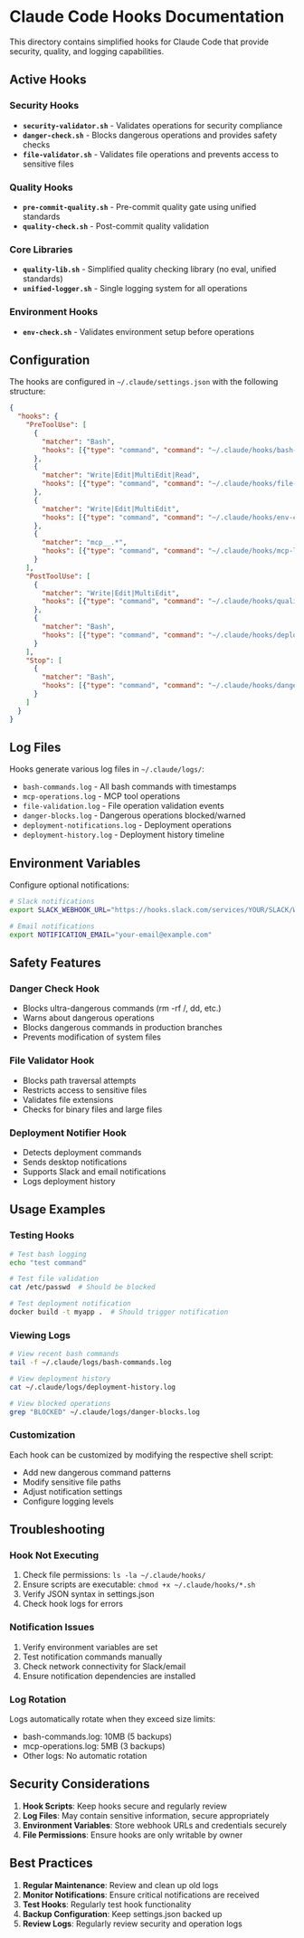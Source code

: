 # Claude Code Hooks Documentation

This directory contains simplified hooks for Claude Code that provide security, quality, and logging capabilities.

## Active Hooks

### Security Hooks
- **`security-validator.sh`** - Validates operations for security compliance
- **`danger-check.sh`** - Blocks dangerous operations and provides safety checks
- **`file-validator.sh`** - Validates file operations and prevents access to sensitive files

### Quality Hooks
- **`pre-commit-quality.sh`** - Pre-commit quality gate using unified standards
- **`quality-check.sh`** - Post-commit quality validation

### Core Libraries
- **`quality-lib.sh`** - Simplified quality checking library (no eval, unified standards)
- **`unified-logger.sh`** - Single logging system for all operations

### Environment Hooks
- **`env-check.sh`** - Validates environment setup before operations

## Configuration

The hooks are configured in `~/.claude/settings.json` with the following structure:

```json
{
  "hooks": {
    "PreToolUse": [
      {
        "matcher": "Bash",
        "hooks": [{"type": "command", "command": "~/.claude/hooks/bash-logger.sh"}]
      },
      {
        "matcher": "Write|Edit|MultiEdit|Read",
        "hooks": [{"type": "command", "command": "~/.claude/hooks/file-validator.sh"}]
      },
      {
        "matcher": "Write|Edit|MultiEdit",
        "hooks": [{"type": "command", "command": "~/.claude/hooks/env-check.sh"}]
      },
      {
        "matcher": "mcp__.*",
        "hooks": [{"type": "command", "command": "~/.claude/hooks/mcp-logger.sh"}]
      }
    ],
    "PostToolUse": [
      {
        "matcher": "Write|Edit|MultiEdit",
        "hooks": [{"type": "command", "command": "~/.claude/hooks/quality-check.sh"}]
      },
      {
        "matcher": "Bash",
        "hooks": [{"type": "command", "command": "~/.claude/hooks/deployment-notifier.sh"}]
      }
    ],
    "Stop": [
      {
        "matcher": "Bash",
        "hooks": [{"type": "command", "command": "~/.claude/hooks/danger-check.sh"}]
      }
    ]
  }
}
```

## Log Files

Hooks generate various log files in `~/.claude/logs/`:

- `bash-commands.log` - All bash commands with timestamps
- `mcp-operations.log` - MCP tool operations
- `file-validation.log` - File operation validation events
- `danger-blocks.log` - Dangerous operations blocked/warned
- `deployment-notifications.log` - Deployment operations
- `deployment-history.log` - Deployment history timeline

## Environment Variables

Configure optional notifications:

```bash
# Slack notifications
export SLACK_WEBHOOK_URL="https://hooks.slack.com/services/YOUR/SLACK/WEBHOOK"

# Email notifications
export NOTIFICATION_EMAIL="your-email@example.com"
```

## Safety Features

### Danger Check Hook
- Blocks ultra-dangerous commands (rm -rf /, dd, etc.)
- Warns about dangerous operations
- Blocks dangerous commands in production branches
- Prevents modification of system files

### File Validator Hook
- Blocks path traversal attempts
- Restricts access to sensitive files
- Validates file extensions
- Checks for binary files and large files

### Deployment Notifier Hook
- Detects deployment commands
- Sends desktop notifications
- Supports Slack and email notifications
- Logs deployment history

## Usage Examples

### Testing Hooks
```bash
# Test bash logging
echo "test command"

# Test file validation
cat /etc/passwd  # Should be blocked

# Test deployment notification
docker build -t myapp .  # Should trigger notification
```

### Viewing Logs
```bash
# View recent bash commands
tail -f ~/.claude/logs/bash-commands.log

# View deployment history
cat ~/.claude/logs/deployment-history.log

# View blocked operations
grep "BLOCKED" ~/.claude/logs/danger-blocks.log
```

### Customization
Each hook can be customized by modifying the respective shell script:

- Add new dangerous command patterns
- Modify sensitive file paths
- Adjust notification settings
- Configure logging levels

## Troubleshooting

### Hook Not Executing
1. Check file permissions: `ls -la ~/.claude/hooks/`
2. Ensure scripts are executable: `chmod +x ~/.claude/hooks/*.sh`
3. Verify JSON syntax in settings.json
4. Check hook logs for errors

### Notification Issues
1. Verify environment variables are set
2. Test notification commands manually
3. Check network connectivity for Slack/email
4. Ensure notification dependencies are installed

### Log Rotation
Logs automatically rotate when they exceed size limits:
- bash-commands.log: 10MB (5 backups)
- mcp-operations.log: 5MB (3 backups)
- Other logs: No automatic rotation

## Security Considerations

1. **Hook Scripts**: Keep hooks secure and regularly review
2. **Log Files**: May contain sensitive information, secure appropriately
3. **Environment Variables**: Store webhook URLs and credentials securely
4. **File Permissions**: Ensure hooks are only writable by owner

## Best Practices

1. **Regular Maintenance**: Review and clean up old logs
2. **Monitor Notifications**: Ensure critical notifications are received
3. **Test Hooks**: Regularly test hook functionality
4. **Backup Configuration**: Keep settings.json backed up
5. **Review Logs**: Regularly review security and operation logs